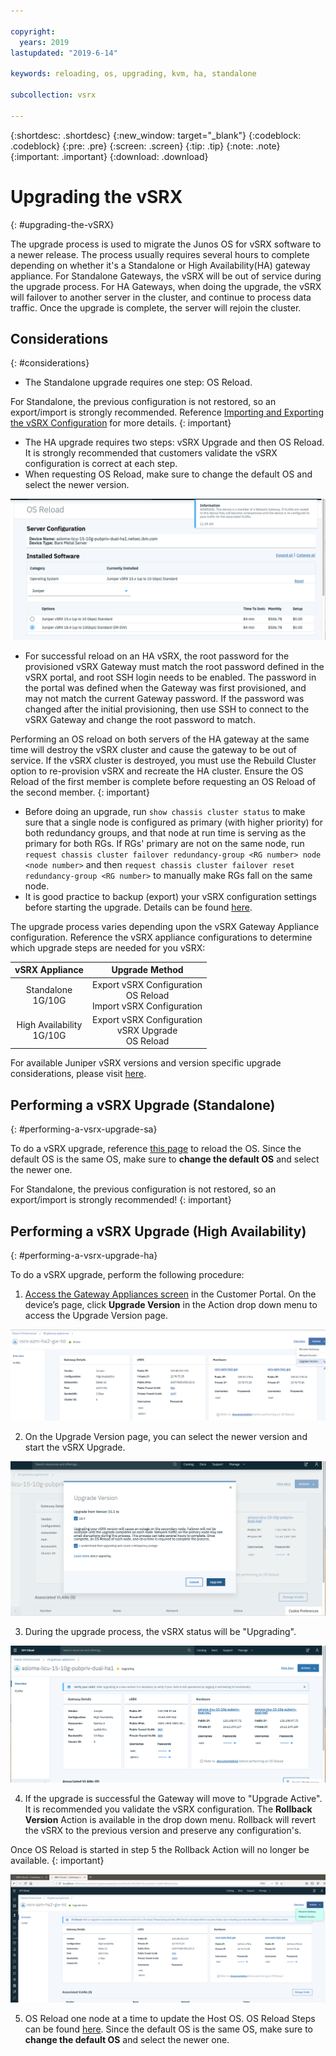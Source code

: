```yaml
---

copyright:
  years: 2019
lastupdated: "2019-6-14"

keywords: reloading, os, upgrading, kvm, ha, standalone

subcollection: vsrx

---
```


{:shortdesc: .shortdesc}
{:new_window: target="_blank"}
{:codeblock: .codeblock}
{:pre: .pre}
{:screen: .screen}
{:tip: .tip}
{:note: .note}
{:important: .important}
{:download: .download}

# Upgrading the vSRX
{: #upgrading-the-vSRX}

The upgrade process is used to migrate the Junos OS for vSRX software to a newer release. The process usually requires several hours to complete depending on whether it's a Standalone or High Availability(HA) gateway appliance. For Standalone Gateways, the vSRX will be out of service during the upgrade process. For HA Gateways, when doing the upgrade, the vSRX will failover to another server in the cluster, and continue to process data traffic. Once the upgrade is complete, the server will rejoin the cluster.  

## Considerations
{: #considerations}

* The Standalone upgrade requires one step: OS Reload.

For Standalone, the previous configuration is not restored, so an export/import is strongly recommended. Reference [Importing and Exporting the vSRX Configuration](docs/infrastructure/vsrx?topic=vsrx-importing-and-exporting-the-vsrx-configuration) for more details.
{: important}

* The HA upgrade requires two steps: vSRX Upgrade and then OS Reload. It is strongly recommended that customers validate the vSRX configuration is correct at each step.
* When requesting OS Reload, make sure to change the default OS and select the newer version.

![Change Default OS](images/change_default_os.png)

* For successful reload on an HA vSRX, the root password for the provisioned vSRX Gateway must match the root password defined in the vSRX portal, and root SSH login needs to be enabled. The password in the portal was defined when the Gateway was first provisioned, and may not match the current Gateway password. If the password was changed after the initial provisioning, then use SSH to connect to the vSRX Gateway and change the root password to match.

Performing an OS reload on both servers of the HA gateway at the same time will destroy the vSRX cluster and cause the gateway to be out of service. If the vSRX cluster is destroyed, you must use the Rebuild Cluster option to re-provision vSRX and recreate the HA cluster. Ensure the OS Reload of the first member is complete before requesting an OS Reload of the second member.
{: important}

* Before doing an upgrade, run `show chassis cluster status` to make sure that a single node is configured as primary (with higher priority) for both redundancy groups, and that node at run time is serving as the primary for both RGs. If RGs' primary are not on the same node, run `request chassis cluster failover redundancy-group <RG number> node <node number>` and then `request chassis cluster failover reset redundancy-group <RG number>` to manually make RGs fall on the same node.
* It is good practice to backup (export) your vSRX configuration settings before starting the upgrade. Details can be found [here](/docs/infrastructure/vsrx?topic=vsrx-importing-and-exporting-the-vsrx-configuration).

The upgrade process varies depending upon the vSRX Gateway Appliance configuration. Reference the vSRX appliance configurations to determine which upgrade steps are needed for you vSRX:

| vSRX Appliance              | Upgrade Method                                                      |
| :---:                       |                                                               :---: |
| Standalone<br>1G/10G        | Export vSRX Configuration<br>OS Reload<br>Import vSRX Configuration |
| High Availability<br>1G/10G | Export vSRX Configuration<br>vSRX Upgrade<br>OS Reload              |

For available Juniper vSRX versions and version specific upgrade considerations, please visit [here](/docs/infrastructure/vsrx?topic=vsrx-ibm-cloud-juniper-vsrx-release-notes).

## Performing a vSRX Upgrade (Standalone)
{: #performing-a-vsrx-upgrade-sa}

To do a vSRX upgrade, reference [this page](/docs/infrastructure/vsrx?topic=vsrx-reloading-the-os) to reload the OS. Since the default OS is the same OS, make sure to **change the default OS** and select the newer one.

For Standalone, the previous configuration is not restored, so an export/import is strongly recommended!
{: important}

## Performing a vSRX Upgrade (High Availability)
{: #performing-a-vsrx-upgrade-ha}

To do a vSRX upgrade, perform the following procedure:

1. [Access the Gateway Appliances screen](/docs/infrastructure/vsrx?topic=vsrx-viewing-all-your-gateway-appliances) in the Customer Portal. On the device’s page, click **Upgrade Version** in the Action drop down menu to access the Upgrade Version page.

  ![Upgrade Version Button](images/upgrade_version_button.png)

2. On the Upgrade Version page, you can select the newer version and start the vSRX Upgrade.

  ![Upgrade Version Page](images/upgrade_version_page.png)
  
3. During the upgrade process, the vSRX status will be "Upgrading".

  ![Upgrading](images/vsrx_upgrading.png)

4. If the upgrade is successful the Gateway will move to "Upgrade Active". It is recommended you validate the vSRX configuration. The **Rollback Version** Action is available in the drop down menu. Rollback will revert the vSRX to the previous version and preserve any configuration's.

Once OS Reload is started in step 5 the Rollback Action will no longer be available.
{: important}

  ![Rollback Version Button](images/rollback_version_button.png)

5. OS Reload one node at a time to update the Host OS. OS Reload Steps can be found [here](/docs/infrastructure/vsrx?topic=vsrx-reloading-the-os). Since the default OS is the same OS, make sure to **change the default OS** and select the newer one.